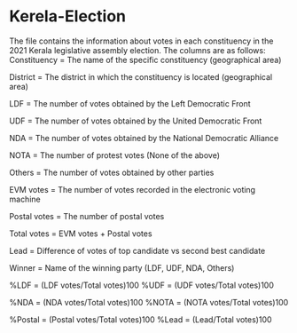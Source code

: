 # Kerela-Election

The file contains the information about votes in each constituency in the 2021 Kerala legislative assembly election. 
The columns are as follows:
Constituency = The name of the specific constituency (geographical area)

District = The district in which the constituency is located (geographical area)

LDF = The number of votes obtained by the Left Democratic Front

UDF = The number of votes obtained by the United Democratic Front

NDA = The number of votes obtained by the National Democratic Alliance

NOTA = The number of protest votes (None of the above)

Others = The number of votes obtained by other parties

EVM votes = The number of votes recorded in the electronic voting machine

Postal votes = The number of postal votes

Total votes = EVM votes + Postal votes

Lead = Difference of votes of top candidate vs second best candidate

Winner = Name of the winning party (LDF, UDF, NDA, Others)

%LDF = (LDF votes/Total votes)100 %UDF = (UDF votes/Total votes)100

%NDA = (NDA votes/Total votes)100 %NOTA = (NOTA votes/Total votes)100

%Postal = (Postal votes/Total votes)100 %Lead = (Lead/Total votes)100
